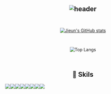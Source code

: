 <div align="center">
  
![header](https://capsule-render.vercel.app/api?type=Cylinder&color=0:c29fdb,100:9fb0db&text=Welcome%20to%20Jieun's%20GitHub%20👋&animation=twinkling&fontSize=35&height=150&fontColor=ffffff)
---
<br>

[![Jieun's GitHub stats](https://github-readme-stats.vercel.app/api?username=leeeeejieun&show_icons=true&hide_title=true&count_private=true&include_all_commits=true&theme=blue&hide_border=true)](https://github.com/leeeeejieun/github-readme-stats)

<br>

![Top Langs](https://github-readme-stats.vercel.app/api/top-langs/?username=leeeeejieun&layout=compact&theme=blue)

<br>

## 🔨 Skils
<div style="display:flex; flex-direction:row;">
  <img src="https://img.shields.io/badge/HTML5-E34F26?style=for-the-badge&logo=html5&logoColor=white"> 
  <img src="https://img.shields.io/badge/CSS3-1572B6?style=for-the-badge&logo=css3&logoColor=white"> 
  <img src="https://img.shields.io/badge/JavaScript-F7DF1E?style=for-the-badge&logo=javascript&logoColor=black"> 
  <img src="https://img.shields.io/badge/React-61DAFB?style=for-the-badge&logo=react&logoColor=black"> 
  <img src="https://img.shields.io/badge/Node.js-339933?style=for-the-badge&logo=nodedotjs&logoColor=white">
  <img src="https://img.shields.io/badge/MySQL-4479A1?style=for-the-badge&logo=mysql&logoColor=white"> 
  <img src="https://img.shields.io/badge/Java-007396?style=for-the-badge&logo=java&logoColor=white"> 
  <img src="https://img.shields.io/badge/Linux-FCC624?style=for-the-badge&logo=linux&logoColor=black">
</div><br>
</div>
